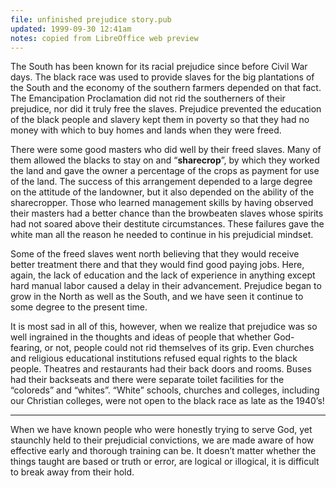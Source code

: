 ```yaml
---
file: unfinished prejudice story.pub
updated: 1999-09-30 12:41am
notes: copied from LibreOffice web preview
---
```

The South has been known for its racial prejudice since before Civil War days. The black race was used to provide slaves for the big plantations of the South and the economy of the southern farmers depended on that fact. The Emancipation Proclamation did not rid the southerners of their prejudice, nor did it truly free the slaves. Prejudice prevented the education of the black people and slavery kept them in poverty so that they had no money with which to buy homes and lands when they were freed. 

There were some good masters who did well by their freed slaves. Many of them allowed the blacks to stay on and “**sharecrop**”, by which they worked the land and gave the owner a percentage of the crops as payment for use of the land. The success of this arrangement depended to a large degree on the attitude of the landowner, but it also depended on the ability of the sharecropper. Those who learned management skills by having observed their masters had a better chance than the browbeaten slaves whose spirits had not soared above their destitute circumstances. These failures gave the white man all the reason he needed to continue in his prejudicial mindset.

Some of the freed slaves went north believing that they would receive better treatment there and that they would find good paying jobs. Here, again, the lack of education and the lack of experience in anything except hard manual labor caused a delay in their advancement. Prejudice began to grow in the North as well as the South, and we have seen it continue to some degree to the present time.

It is most sad in all of this, however, when we realize that prejudice was so well ingrained in the thoughts and ideas of people that whether God-fearing, or not, people could not rid themselves of its grip. Even churches and religious educational institutions refused equal rights to the black people. Theatres and restaurants had their back doors and rooms. Buses had their backseats and there were separate toilet facilities for the “coloreds” and “whites”. “White” schools, churches and colleges, including our Christian colleges, were not open to the black race as late as the 1940’s!


----
When we have known people who were honestly trying to serve God, yet staunchly held to their prejudicial convictions, we are made aware of how effective early and thorough training can be. It doesn’t matter whether the things taught are based or truth or error, are logical or illogical, it is difficult to break away from their hold.